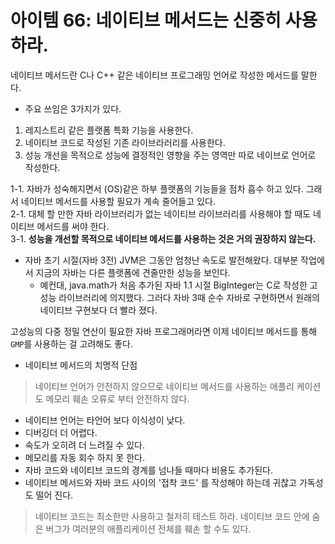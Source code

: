 # 아이템 66: 네이티브 메서드는 신중히 사용하라.  
네이티브 메서드란 C나 C++ 같은 네이티브 프로그래밍 언어로 작성한 메서드를 말한다.

* 주요 쓰임은 3가지가 있다.  
1. 레지스트리 같은 플랫폼 특화 기능을 사용한다.  
2. 네이티브 코드로 작성된 기존 라이브라러리를 사용한다.  
3. 성능 개선을 목적으로 성능에 결정적인 영향을 주는 영역만 따로 네이브로 언어로 작성한다.  

1-1. 자바가 성숙해지면서 (OS)같은 하부 플랫폼의 기능들을 점차 흡수 하고 있다. 그래서 네이티브 메서드를 사용할 필요가 계속 줄어들고 있다.  
2-1. 대체 할 만한 자바 라이브러리가 없는 네이티브 라이브러리를 사용해야 할 때도 네이티브 메서드를 써야 한다.  
3-1. **성능을 개선할 목적으로 네이티브 메서드를 사용하는 것은 거의 권장하지 않는다.**  
* 자바 초기 시절(자바 3전) JVM은 그동안 엄청난 속도로 발전해왔다.  대부분 작업에서 지금의 자바는 다른 플랫폼에 견줄만한 성능을 보인다.  
    * 예컨대, java.math가 처음 추가된 자바 1.1 시절 BigInteger는 C로 작성한 고성능 라이브러리에 의지했다. 그러다 자바 3때 순수 자바로 구현하면서 원래의 네이티브 구현보다 더 빨라 졌다.  

고성능의 다중 정밀 연산이 필요한 자바 프로그래머라면 이제 네이티브 메서드를 통해 `GMP`를 사용하는 걸 고려해도 좋다.  

* 네이티브 메서드의 치명적 단점
>네이티브 언어가 안전하지 않으므로 네이티브 메서드를 사용하는 애플리 케이션도 메모리 훼손 오류로 부터 안전하지 않다.  

* 네이티브 언어는 타언어 보다 이식성이 낮다.
* 디버깅더 더 어렵다.
* 속도가 오히려 더 느려질 수 있다.
* 메모리를 자동 회수 하지 못 한다.
* 자바 코드와 네이티브 코드의 경계를 넘나들 때마다 비용도 추가된다.  
* 네이티브 메서드와 자바 코드 사이의 '접착 코드' 를 작성해야 하는데 귀찮고 가독성도 떨어 진다.  

> 네이티브 코드는 최소한만 사용하고 철저히 테스트 하라. 네이티브 코드 안에 숨은 버그가 여러분의 애플리케이션 전체를 훼손 할 수도 있다.


